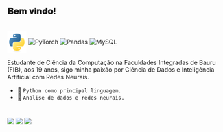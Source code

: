 ## 𝐁𝐞𝐦 𝐯𝐢𝐧𝐝𝐨!


<div style="display: inline_block"><br>
  <img align="center" alt="Python" height="50" width="45" src="https://raw.githubusercontent.com/devicons/devicon/master/icons/python/python-original.svg">
  <img align="center" alt="PyTorch"  src="https://img.shields.io/badge/PyTorch-%23EE4C2C.svg?style=for-the-badge&logo=PyTorch&logoColor=white">
  <img align="center" alt="Pandas"  src="https://img.shields.io/badge/pandas-%23150458.svg?style=for-the-badge&logo=pandas&logoColor=white">
  <img align="center" alt="MySQL"  src="https://img.shields.io/badge/MySQL-00000F?style=for-the-badge&logo=mysql&logoColor=white">
</div>

Estudante de Ciência da Computação na Faculdades Integradas de Bauru (FIB), aos 19 anos, sigo minha paixão por Ciência de Dados e Inteligência Artificial com Redes Neurais.

- 🐍 `Python como principal linguagem.`
- 🤖 `Analise de dados e redes neurais. `


#
<div>
    <a href="https://www.linkedin.com/in/vinicius-silveira-campos/" target="_blank"><img src="https://img.shields.io/badge/-LinkedIn-%230077B5?style=for-the-badge&logo=linkedin&logoColor=white" target="_blank"></a> 
    <a href="https://www.instagram.com/vinicius_v_2/" target="_blank"><img src="https://img.shields.io/badge/-Instagram-%23E4405F?style=for-the-badge&logo=instagram&logoColor=white" target="_blank"></a>
    <a href="mailto:vinicius.silveira.campos@gmail.com" target="_blank"><img src="https://img.shields.io/badge/Gmail-D14836?style=for-the-badge&logo=gmail&logoColor=white" target="_blank"></a>
</div>
